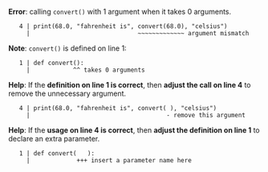 **Error**: calling `convert()` with 1 argument when it takes
0 arguments.

```
   4 | print(68.0, "fahrenheit is", convert(68.0), "celsius")
     |                              ~~~~~~~~~~~~~ argument mismatch
```

**Note**: `convert()` is defined on line 1:

```
   1 | def convert():
     |            ^^ takes 0 arguments
```

**Help**: If the **definition on line 1 is correct**, then **adjust the
call on line 4** to remove the unnecessary argument.

```
   4 | print(68.0, "fahrenheit is", convert( ), "celsius")
     |                                      - remove this argument
```

**Help**: If the **usage on line 4 is correct**, then **adjust the definition
on line 1** to declare an extra parameter.

```
   1 | def convert(   ):
     |             +++ insert a parameter name here
```
